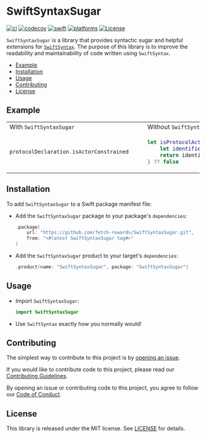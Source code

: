 # SwiftSyntaxSugar

[![ci](https://github.com/fetch-rewards/SwiftSyntaxSugar/actions/workflows/ci.yml/badge.svg)](https://github.com/fetch-rewards/SwiftSyntaxSugar/actions/workflows/ci.yml?query=branch%3Amain)
[![codecov](https://codecov.io/gh/fetch-rewards/SwiftSyntaxSugar/graph/badge.svg?token=gTqOi09vx5)](https://codecov.io/gh/fetch-rewards/SwiftSyntaxSugar)
[![swift](https://img.shields.io/endpoint?url=https%3A%2F%2Fswiftpackageindex.com%2Fapi%2Fpackages%2Ffetch-rewards%2FSwiftSyntaxSugar%2Fbadge%3Ftype%3Dswift-versions)](https://swiftpackageindex.com/fetch-rewards/SwiftSyntaxSugar)
[![platforms](https://img.shields.io/endpoint?url=https%3A%2F%2Fswiftpackageindex.com%2Fapi%2Fpackages%2Ffetch-rewards%2FSwiftSyntaxSugar%2Fbadge%3Ftype%3Dplatforms)](https://swiftpackageindex.com/fetch-rewards/SwiftSyntaxSugar)
[![License](https://img.shields.io/badge/license-MIT-lightgrey.svg)](https://github.com/fetch-rewards/SwiftSyntaxSugar/blob/main/LICENSE)

`SwiftSyntaxSugar` is a library that provides syntactic sugar and helpful extensions for [`SwiftSyntax`](https://github.com/swiftlang/swift-syntax). 
The purpose of this library is to improve the readability and maintainability of code written using `SwiftSyntax`.

- [Example](#example)
- [Installation](#installation)
- [Usage](#usage)
- [Contributing](#contributing)
- [License](#license)

## Example

<table>
<tr>
<td> With <code>SwiftSyntaxSugar</code> </td>
<td> Without <code>SwiftSyntaxSugar</code> </td> 
</tr>
<tr>
<td>
  
```swift
protocolDeclaration.isActorConstrained    
```

</td>
<td>
  
```swift
let isProtocolActorConstrained = protocolDeclaration.inheritanceClause?.inheritedTypes.contains { inheritedType in    
    let identifierType = inheritedType.type.as(IdentifierTypeSyntax.self)
    return identifierType.name.tokenKind == .identifier("Actor")
} ?? false
```

</td>
</tr>
</table>

## Installation

To add `SwiftSyntaxSugar` to a Swift package manifest file:
- Add the `SwiftSyntaxSugar` package to your package's `dependencies`:
  ```swift
  .package(
      url: "https://github.com/fetch-rewards/SwiftSyntaxSugar.git",
      from: "<#latest SwiftSyntaxSugar tag#>"
  )
  ```
- Add the `SwiftSyntaxSugar` product to your target's `dependencies`:
  ```swift
  .product(name: "SwiftSyntaxSugar", package: "SwiftSyntaxSugar")
  ```

## Usage

- Import `SwiftSyntaxSugar`:
  ```swift
  import SwiftSyntaxSugar
  ```
- Use `SwiftSyntax` exactly how you normally would!

## Contributing

The simplest way to contribute to this project is by [opening an issue](https://github.com/fetch-rewards/SwiftSyntaxSugar/issues/new).

If you would like to contribute code to this project, please read our [Contributing Guidelines](https://github.com/fetch-rewards/SwiftSyntaxSugar/blob/main/CONTRIBUTING.md).

By opening an issue or contributing code to this project, you agree to follow our [Code of Conduct](https://github.com/fetch-rewards/SwiftSyntaxSugar/blob/main/CODE_OF_CONDUCT.md).

## License

This library is released under the MIT license. See [LICENSE](https://github.com/fetch-rewards/SwiftSyntaxSugar/blob/main/LICENSE) for details.
